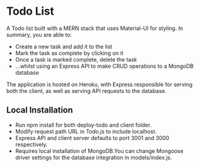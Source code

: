 # Todo List
A Todo list built with a MERN stack that uses Material-UI for styling.  In summary, you are able to:

* Create a new task and add it to the list
* Mark the task as complete by clicking on it
* Once a task is marked complete, delete the task
* ...whilst using an Express API to make CRUD operations to a MongoDB database

The application is hosted on Heroku, with Express responsible for serving both the client, as well as serving API requests to the database.    

## Local Installation 

* Run npm install for both deploy-todo and client folder. 
* Modify request path URL in Todo.js to include localhost.  
* Express API and client server defaults to port 3001 and 3000 respectively. 
* Requires local installation of MongoDB.You can change Mongoose driver settings for the database integration in models/index.js.


